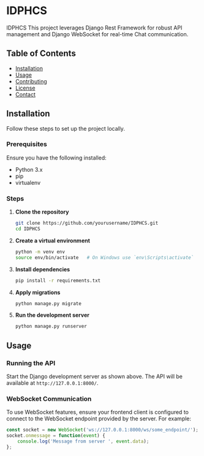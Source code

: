 # IDPHCS

IDPHCS This project leverages Django Rest Framework for robust API management and Django WebSocket for real-time Chat communication.

## Table of Contents

- [Installation](#installation)
- [Usage](#usage)
- [Contributing](#contributing)
- [License](#license)
- [Contact](#contact)

## Installation

Follow these steps to set up the project locally.

### Prerequisites

Ensure you have the following installed:

- Python 3.x
- pip
- virtualenv

### Steps

1. **Clone the repository**

    ```bash
    git clone https://github.com/yourusername/IDPHCS.git
    cd IDPHCS
    ```

2. **Create a virtual environment**

    ```bash
    python -m venv env
    source env/bin/activate   # On Windows use `env\Scripts\activate`
    ```

3. **Install dependencies**

    ```bash
    pip install -r requirements.txt
    ```

4. **Apply migrations**

    ```bash
    python manage.py migrate
    ```

5. **Run the development server**

    ```bash
    python manage.py runserver
    ```

## Usage

### Running the API

Start the Django development server as shown above. The API will be available at `http://127.0.0.1:8000/`.

### WebSocket Communication

To use WebSocket features, ensure your frontend client is configured to connect to the WebSocket endpoint provided by the server. For example:

```javascript
const socket = new WebSocket('ws://127.0.0.1:8000/ws/some_endpoint/');
socket.onmessage = function(event) {
    console.log('Message from server ', event.data);
};
